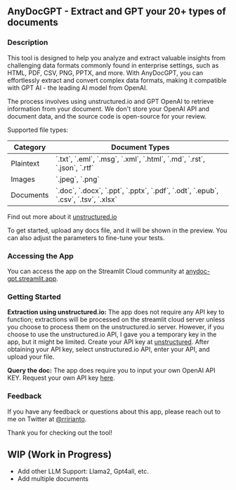## AnyDocGPT - Extract and GPT your 20+ types of documents

### Description

This tool is designed to help you analyze and extract valuable insights from challenging data formats commonly found in enterprise settings, such as HTML, PDF, CSV, PNG, PPTX, and more. 
With AnyDocGPT, you can effortlessly extract and convert complex data formats, making it compatible with GPT AI - the leading AI model from OpenAI.

The process involves using unstructured.io and GPT OpenAI to retrieve information from your document. We don't store your OpenAI API and document data, and the source code is open-source for your review.

Supported file types:

| Category  | Document Types                |
|-----------|-------------------------------|
| Plaintext | \`.txt\`, \`.eml\`, \`.msg\`, \`.xml\`, \`.html\`, \`.md\`, \`.rst\`, \`.json\`, \`.rtf\` |
| Images    | \`.jpeg\`, \`.png\`               |
| Documents | \`.doc\`, \`.docx\`, \`.ppt\`, \`.pptx\`, \`.pdf\`, \`.odt\`, \`.epub\`, \`.csv\`, \`.tsv\`, \`.xlsx\` |

Find out more about it [unstructured.io](https://github.com/Unstructured-IO/unstructured-api)

To get started, upload any docs file, and it will be shown in the preview. You can also adjust the parameters to fine-tune your tests.

### Accessing the App
You can access the app on the Streamlit Cloud community at [anydoc-gpt.streamlit.app](https://anydoc-gpt.streamlit.app).

### Getting Started
**Extraction using unstructured.io:** The app does not require any API key to function; extractions will be processed on the streamlit cloud server unless you choose to process them on the unstructured.io server. 
However, if you choose to use the unstructured.io API, I gave you a temporary key in the app, but it might be limited. Create your API key at [unstructured](https://unstructured.io). After obtaining your API key, select unstructured.io API, enter your API, and upload your file.

**Query the doc:** The app does require you to input your own OpenAI API KEY. Request your own API key [here](https://platform.openai.com/account/api-keys).

### Feedback
If you have any feedback or questions about this app, please reach out to me on Twitter at [@rririanto](https://twitter.com/rririanto).

Thank you for checking out the tool!

## WIP (Work in Progress)
- Add other LLM Support: Llama2, Gpt4all, etc.
- Add multiple documents
